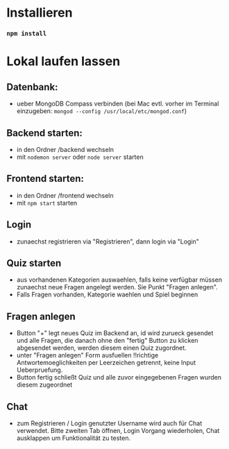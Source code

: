 # Installieren

### `npm install`

# Lokal laufen lassen

## Datenbank: 
* ueber MongoDB Compass verbinden (bei Mac evtl. vorher im Terminal einzugeben: `mongod --config /usr/local/etc/mongod.conf`)

## Backend starten: 
* in den Ordner /backend wechseln
* mit `nodemon server` oder `node server` starten


## Frontend starten: 
* in den Ordner /frontend wechseln
* mit `npm start` starten

## Login
* zunaechst registrieren via "Registrieren", dann login via "Login"

## Quiz starten
* aus vorhandenen Kategorien auswaehlen, falls keine verfügbar müssen zunaechst neue Fragen angelegt werden. Sie Punkt "Fragen anlegen".
* Falls Fragen vorhanden, Kategorie waehlen und Spiel beginnen

## Fragen anlegen
* Button "+" legt neues Quiz im Backend an, id wird zurueck gesendet und alle Fragen, die danach ohne den "fertig" Button zu klicken abgesendet werden, werden diesem einen    Quiz zugordnet. 
* unter "Fragen anlegen" Form ausfuellen !!richtige Antwortemoeglichkeiten per Leerzeichen getrennt, keine Input Ueberpruefung.
* Button fertig schließt Quiz und alle zuvor eingegebenen Fragen wurden diesem zugeordnet

## Chat
* zum Registrieren / Login genutzter Username wird auch für Chat verwendet. Bitte zweiten Tab öffnen, Login Vorgang wiederholen, Chat ausklappen um Funktionalität zu testen.

